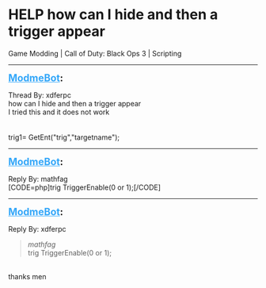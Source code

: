 # HELP how can I hide and then a trigger appear
Game Modding | Call of Duty: Black Ops 3 | Scripting

---
<strong style="font-size: 1.4em;"><span style="text-decoration: underline;text-decoration-color: #34a7f9;"><span style="color:#34a7f9;">ModmeBot</span></span>:</strong>

<p>Thread By: xdferpc<br />how can I hide and then a trigger appear<br />I tried this and it does not work<br /><br /><br />
trig1= GetEnt(&quot;trig&quot;,&quot;targetname&quot;);<br />
</p>

---
<strong style="font-size: 1.4em;"><span style="text-decoration: underline;text-decoration-color: #34a7f9;"><span style="color:#34a7f9;">ModmeBot</span></span>:</strong>

<p>Reply By: mathfag<br />[CODE=php]trig TriggerEnable(0 or 1);[/CODE]</p>

---
<strong style="font-size: 1.4em;"><span style="text-decoration: underline;text-decoration-color: #34a7f9;"><span style="color:#34a7f9;">ModmeBot</span></span>:</strong>

<p>Reply By: xdferpc<br /><blockquote><em>mathfag</em><br />trig TriggerEnable(0 or 1);</blockquote><br /> thanks men</p>
